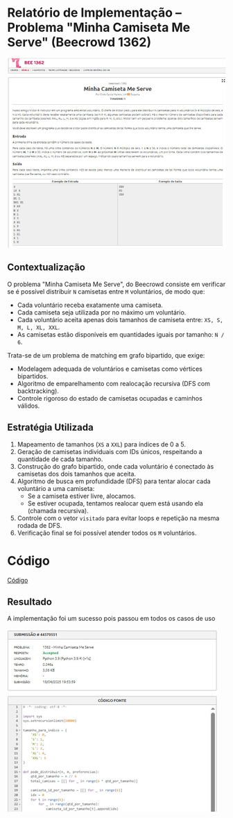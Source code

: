 # Relatório de Implementação – Problema "Minha Camiseta Me Serve" (Beecrowd 1362)

![camisa_favorita_questao](../../assets/lista1/camisa/questao.jfif)



## Contextualização

O problema "Minha Camiseta Me Serve", do Beecrowd  consiste em verificar se é possível distribuir `N` camisetas entre `M` voluntários, de modo que:

- Cada voluntário receba exatamente uma camiseta.
- Cada camiseta seja utilizada por no máximo um voluntário.
- Cada voluntário aceita apenas dois tamanhos de camiseta entre: `XS, S, M, L, XL, XXL`.
- As camisetas estão disponíveis em quantidades iguais por tamanho: `N / 6`.

Trata-se de um problema de matching em grafo bipartido, que exige:
- Modelagem adequada de voluntários e camisetas como vértices bipartidos.
- Algoritmo de emparelhamento com realocação recursiva (DFS com backtracking).
- Controle rigoroso do estado de camisetas ocupadas e caminhos válidos.


## Estratégia Utilizada

1. Mapeamento de tamanhos (`XS` a `XXL`) para índices de 0 a 5.
2. Geração de camisetas individuais com IDs únicos, respeitando a quantidade de cada tamanho.
3. Construção do grafo bipartido, onde cada voluntário é conectado às camisetas dos dois tamanhos que aceita.
4. Algoritmo de busca em profundidade (DFS) para tentar alocar cada voluntário a uma camiseta:
   - Se a camiseta estiver livre, alocamos.
   - Se estiver ocupada, tentamos realocar quem está usando ela (chamada recursiva).
5. Controle com o vetor `visitado` para evitar loops e repetição na mesma rodada de DFS.
6. Verificação final se foi possível atender todos os `M` voluntários.


# Código

[Código](camisa_favorita_biparticao.py)


## Resultado

A implementação foi um sucesso pois passou em todos os casos de uso

![camisa_favorita_resultado](../../assets/lista1/camisa/resultado.jfif)